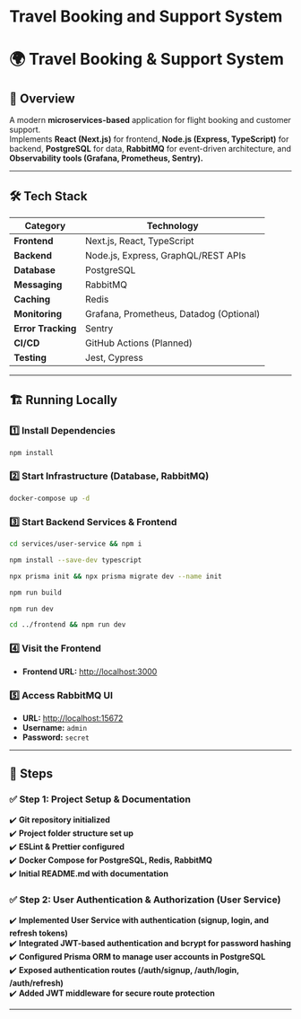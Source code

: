 # Travel Booking and Support System

# 🌍 Travel Booking & Support System

## 🚀 Overview
A modern **microservices-based** application for flight booking and customer support.  
Implements **React (Next.js)** for frontend, **Node.js (Express, TypeScript)** for backend, **PostgreSQL** for data, **RabbitMQ** for event-driven architecture, and **Observability tools (Grafana, Prometheus, Sentry).**

---

## 🛠 Tech Stack

| **Category**  | **Technology**  |
|--------------|----------------|
| **Frontend**  | Next.js, React, TypeScript |
| **Backend**   | Node.js, Express, GraphQL/REST APIs |
| **Database**  | PostgreSQL |
| **Messaging** | RabbitMQ |
| **Caching**   | Redis |
| **Monitoring** | Grafana, Prometheus, Datadog (Optional) |
| **Error Tracking** | Sentry |
| **CI/CD**  | GitHub Actions (Planned) |
| **Testing** | Jest, Cypress |

---

## 🏗 Running Locally

### 1️⃣ Install Dependencies
```sh
npm install
```

### 2️⃣ Start Infrastructure (Database, RabbitMQ)
```sh
docker-compose up -d
```

### 3️⃣ Start Backend Services & Frontend
```sh
cd services/user-service && npm i
```
```sh
npm install --save-dev typescript
```
```sh
npx prisma init && npx prisma migrate dev --name init
```
```sh
npm run build
```
```sh
npm run dev
```
```sh
cd ../frontend && npm run dev
```

### 4️⃣ Visit the Frontend
- **Frontend URL:** [http://localhost:3000](http://localhost:3000)

### 5️⃣ Access RabbitMQ UI
- **URL:** [http://localhost:15672](http://localhost:15672)  
- **Username:** `admin`  
- **Password:** `secret`  

---

## 📌 Steps

### ✅ **Step 1: Project Setup & Documentation**
✔️ **Git repository initialized**  
✔️ **Project folder structure set up**  
✔️ **ESLint & Prettier configured**  
✔️ **Docker Compose for PostgreSQL, Redis, RabbitMQ**  
✔️ **Initial README.md with documentation**  

### ✅ **Step 2: User Authentication & Authorization (User Service)**
✔️ **Implemented User Service with authentication (signup, login, and refresh tokens)**  
✔️ **Integrated JWT-based authentication and bcrypt for password hashing**  
✔️ **Configured Prisma ORM to manage user accounts in PostgreSQL**  
✔️ **Exposed authentication routes (/auth/signup, /auth/login, /auth/refresh)**  
✔️ **Added JWT middleware for secure route protection**  


---
